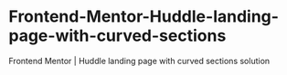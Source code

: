 # Frontend-Mentor-Huddle-landing-page-with-curved-sections
Frontend Mentor | Huddle landing page with curved sections solution

